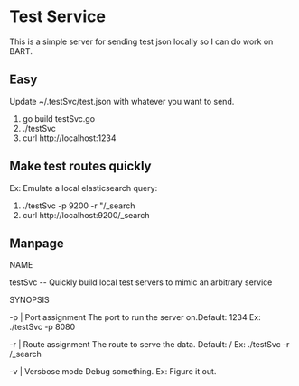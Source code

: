 # Test Service
This is a simple server for sending test json locally so I can do work on BART. 

## Easy
Update ~/.testSvc/test.json with whatever you want to send. 

1. go build testSvc.go
1. ./testSvc
1. curl http://localhost:1234

## Make test routes quickly

Ex: Emulate a local elasticsearch query:

1. ./testSvc -p 9200 -r "/_search
1. curl http://localhost:9200/_search

## Manpage

NAME

testSvc  -- Quickly build local test servers to mimic an arbitrary service

SYNOPSIS

-p | Port assignment
  The port to run the server on.Default: 1234
  Ex: ./testSvc -p 8080

-r | Route assignment
  The route to serve the data. Default: / 
  Ex: ./testSvc -r /_search

-v | Versbose mode
  Debug something.
  Ex: Figure it out. 



